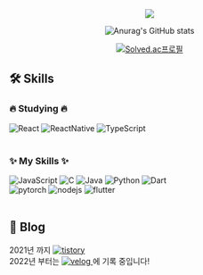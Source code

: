<div align="center">
<img src="https://capsule-render.vercel.app/api?type=transparent&color=auto&height=180&section=header&text=jijiseong+Github&fontSize=70" />

![Anurag's GitHub stats](https://github-readme-stats.vercel.app/api?username=jijiseong&show_icons=true&theme=radical)

[![Solved.ac프로필](http://mazassumnida.wtf/api/generate_badge?boj=qkrwl5036)](https://solved.ac/qkrwl5036)

<!--
icons: https://simpleicons.org/
-->
</div>
<div>
    <h2><strong> 🛠 Skills</strong></h2>
    <h3>🔥 Studying 🔥</h3>
    <div>
        <img alt="React" src="https://img.shields.io/badge/React-gray?logo=React&logoColor=#61DAFB"/>
        <img alt="ReactNative" src="https://img.shields.io/badge/ReactNative-673AB8?logo=React&logoColor=#61DAFB"/>
        <img alt="TypeScript" src="https://img.shields.io/badge/TypeScript-3178C6?logo=TypeScript&logoColor=white"/>
    </div>
    <br/>
    <h3>✨ My Skills ✨</h3>
    <div>
        <img alt="JavaScript" src="https://img.shields.io/badge/JavaScript-F7DF1E?logo=JavaScript&logoColor=white"/>
        <img alt="C" src="https://img.shields.io/badge/C-A8B9CC.svg?logo=C&logoColor=white"/>
        <img alt="Java"  src="https://img.shields.io/badge/Java-007396?logo=OpenJDK&logoColor=white"/>
        <img alt="Python" src="https://img.shields.io/badge/python-3776AB.svg?logo=Python&logoColor=white"/>
        <img alt="Dart" src="https://img.shields.io/badge/dart-0175C2.svg?logo=dart&logoColor=white"/>
    </div>
    <div>
        <img alt="pytorch" src="https://img.shields.io/badge/pytorch-EE4C2C.svg?logo=pytorch&logoColor=white"/>
        <img alt="nodejs" src="https://img.shields.io/badge/NodeJs-339933?logo=Node.js&logoColor=white"/>
        <img alt="flutter" src="https://img.shields.io/badge/flutter-02569B.svg?logo=flutter&logoColor=white"/>
    </div>
    <br />
    <h2>📙 Blog</h2>
    2021년 까지
    <a href="https://pintelligence.tistory.com/">
        <img alt="tistory" src="https://img.shields.io/badge/tistory-000000.svg?logo=tistory&logoColor=white"/>
    </a><br/>
    2022년 부터는
    <a href="https://velog.io/@jijiseong">
        <img alt="velog" src="https://img.shields.io/badge/velog-20C997.svg?logo=velog&logoColor=white"/>
    </a>에 기록 중입니다!

</div>
